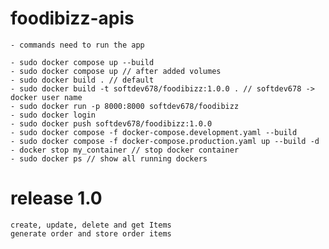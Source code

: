 # foodibizz-apis
    - commands need to run the app

    - sudo docker compose up --build
    - sudo docker compose up // after added volumes
    - sudo docker build . // default
    - sudo docker build -t softdev678/foodibizz:1.0.0 . // softdev678 -> docker user name
    - sudo docker run -p 8000:8000 softdev678/foodibizz
    - sudo docker login
    - sudo docker push softdev678/foodibizz:1.0.0
    - sudo docker compose -f docker-compose.development.yaml --build
    - sudo docker compose -f docker-compose.production.yaml up --build -d
    - docker stop my_container // stop docker container
    - sudo docker ps // show all running dockers

# release 1.0
    create, update, delete and get Items
    generate order and store order items

